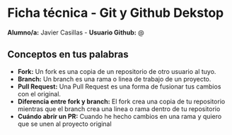 # Ficha técnica - Git y Github Dekstop

**Alumno/a:** Javier Casillas - **Usuario Github:** @<Jcasillas11>


## Conceptos en tus palabras

- **Fork:** Un fork es una copia de un repositorio de otro usuario al tuyo.
- **Branch:** Un branch es una rama o linea de trabajo de un proyecto.
- **Pull Request:** Una Pull Request es una forma de fusionar tus cambios con el original.
- **Diferencia entre fork y branch:** El fork crea una copia de tu repositorio mientras que el branch crea una linea o rama dentro de tu repositorio
- **Cuándo abrir un PR:** Cuando he hecho cambios en una rama y quiero que se unen al proyecto original  